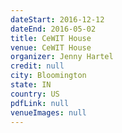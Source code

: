 ```yaml
---
dateStart: 2016-12-12
dateEnd: 2016-05-02
title: CeWIT House
venue: CeWIT House
organizer: Jenny Hartel
credit: null
city: Bloomington
state: IN
country: US
pdfLink: null
venueImages: null
---
```


